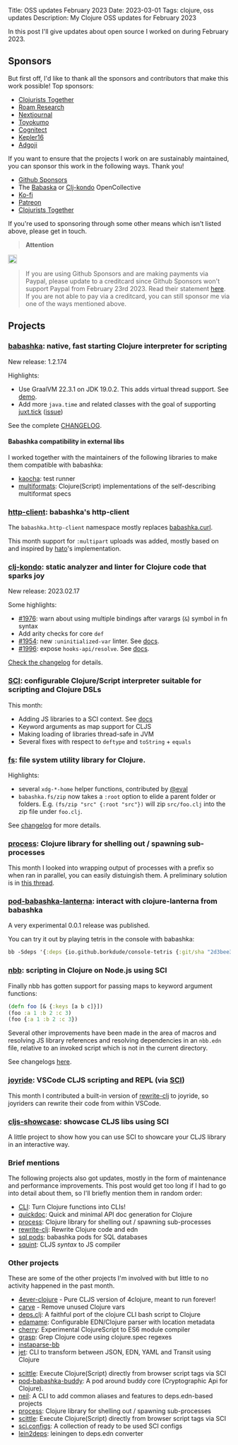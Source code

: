 Title: OSS updates February 2023
Date: 2023-03-01
Tags: clojure, oss updates
Description: My Clojure OSS updates for February 2023

In this post I'll give updates about open source I worked on during February 2023.

## Sponsors

But first off, I'd like to thank all the sponsors and contributors that make
this work possible! Top sponsors:

- [Clojurists Together](https://clojuriststogether.org/)
- [Roam Research](https://roamresearch.com/)
- [Nextjournal](https://nextjournal.com/)
- [Toyokumo](https://toyokumo.co.jp/)
- [Cognitect](https://www.cognitect.com/)
- [Kepler16](https://kepler16.com/)
- [Adgoji](https://www.adgoji.com/)

If you want to ensure that the projects I work on are sustainably maintained,
you can sponsor this work in the following ways. Thank you!

- [Github Sponsors](https://github.com/sponsors/borkdude)
- The [Babaska](https://opencollective.com/babashka) or [Clj-kondo](https://opencollective.com/clj-kondo) OpenCollective
- [Ko-fi](https://ko-fi.com/borkdude)
- [Patreon](https://www.patreon.com/borkdude)
- [Clojurists Together](https://www.clojuriststogether.org/)

If you're used to sponsoring through some other means which isn't listed above, please get in touch.

> **Attention**
<img src="https://upload.wikimedia.org/wikipedia/commons/thumb/1/17/Warning.svg/260px-Warning.svg.png" width="20px">

> If you are using Github Sponsors and are making payments via Paypal, please
update to a creditcard since Github Sponsors won't support Paypal from February
23rd 2023. Read their statement
[here](https://github.blog/changelog/2023-01-23-github-sponsors-will-stop-supporting-paypal/). If
you are not able to pay via a creditcard, you can still sponsor me via one of
the ways mentioned above.

## Projects

<!--

sources: https://github.com/borkdude
local ~/dev and ~/dev/babashka dir (since github doesn't show all repos)

-->

### [babashka](https://github.com/babashka/babashka): native, fast starting Clojure interpreter for scripting

New release: 1.2.174

Highlights:

- Use GraalVM 22.3.1 on JDK 19.0.2. This adds virtual thread support. See [demo](https://twitter.com/borkdude/status/1572222344684531717).
- Add more `java.time` and related classes with the goal of supporting [juxt.tick](https://github.com/juxt/tick) ([issue](https://github.com/juxt/tick/issues/86))

See the complete [CHANGELOG](https://github.com/babashka/babashka/blob/master/CHANGELOG.md).

#### Babashka compatibility in external libs

I worked together with the maintainers of the following libraries to make them compatible with babashka:

- [kaocha](https://github.com/lambdaisland/kaocha): test runner
- [multiformats](https://github.com/greglook/clj-multiformats): Clojure(Script) implementations of the self-describing multiformat specs

### [http-client](https://github.com/babashka/http-client): babashka's http-client

The `babashka.http-client` namespace mostly replaces
[babashka.curl](https://github.com/babashka/babashka.curl).

This month support for `:multipart` uploads was added, mostly based on and
inspired by [hato](https://github.com/gnarroway/hato)'s implementation.

### [clj-kondo](https://github.com/clj-kondo/clj-kondo): static analyzer and linter for Clojure code that sparks joy

New release: 2023.02.17

Some highlights:

- [#1976](https://github.com/clj-kondo/clj-kondo/issues/1976): warn about using multiple bindings after varargs (`&`) symbol in fn syntax
- Add arity checks for core `def`
- [#1954](https://github.com/clj-kondo/clj-kondo/issues/1954): new `:uninitialized-var` linter. See [docs](https://github.com/clj-kondo/clj-kondo/blob/master/doc/linters.md#uninitialized-var).
- [#1996](https://github.com/clj-kondo/clj-kondo/issues/1996): expose `hooks-api/resolve`. See [docs](https://github.com/clj-kondo/clj-kondo/blob/master/doc/hooks.md#api).

[Check the
changelog](https://github.com/clj-kondo/clj-kondo/blob/master/CHANGELOG.md) for
details.

### [SCI](https://github.com/babashka/sci): configurable Clojure/Script interpreter suitable for scripting and Clojure DSLs

This month:

- Adding JS libraries to a SCI context. See [docs](https://github.com/babashka/sci#javascript-libraries)
- Keyword arguments as map support for CLJS
- Making loading of libraries thread-safe in JVM
- Several fixes with respect to `deftype` and `toString` + `equals`

### [fs](https://github.com/babashka/fs): file system utility library for Clojure.

Highlights:

- several `xdg-*-home` helper functions, contributed by [@eval](https://github.com/eval)
- `babashka.fs/zip`  now takes a `:root` option to elide a parent folder or folders.
E.g. `(fs/zip "src" {:root "src"})` will zip `src/foo.clj` into the zip file under `foo.clj`.

See [changelog](https://github.com/babashka/fs/blob/master/CHANGELOG.md#changelog) for more details.

### [process](https://github.com/babashka/process): Clojure library for shelling out / spawning sub-processes

This month I looked into wrapping output of processes with a prefix so when ran in parallel, you can easily distuingish them. A preliminary solution is in [this thread](https://github.com/babashka/process/discussions/102#discussioncomment-4903758).

### [pod-babashka-lanterna](https://github.com/babashka/pod-babashka-lanterna): interact with clojure-lanterna from babashka

A very experimental 0.0.1 release was published.

You can try it out by playing tetris in the console with babashka:

``` clojure
bb -Sdeps '{:deps {io.github.borkdude/console-tetris {:git/sha "2d3bee34ea93c84608c7cc5994ae70480b2df54c"}}}' -m tetris.core
```

### [nbb](https://github.com/babashka/nbb): scripting in Clojure on Node.js using SCI

Finally nbb has gotten support for passing maps to keyword argument functions:

``` clojure
(defn foo [& {:keys [a b c]}])
(foo :a 1 :b 2 :c 3)
(foo {:a 1 :b 2 :c 3})
```

Several other improvements have been made in the area of macros and resolving JS
library references and resolving dependencies in an `nbb.edn` file, relative to
an invoked script which is not in the current directory.

See changelogs [here](https://github.com/babashka/nbb/blob/main/CHANGELOG.md).

### [joyride](https://github.com/BetterThanTomorrow/joyride): VSCode CLJS scripting and REPL (via [SCI](https://github.com/babashka/sci))

This month I contributed a built-in version of
[rewrite-clj](https://github.com/clj-commons/rewrite-clj) to joyride, so
joyriders can rewrite their code from within VSCode.


### [cljs-showcase](https://github.com/borkdude/cljs-showcase): showcase CLJS libs using SCI

A little project to show how you can use SCI to showcare your CLJS library in an interactive way.

### Brief mentions

The following projects also got updates, mostly in the form of maintenance and
performance improvements. This post would get too long if I had to go into
detail about them, so I'll briefly mention them in random order:

- [CLI](https://github.com/babashka/cli): Turn Clojure functions into CLIs!
- [quickdoc](https://github.com/borkdude/quickdoc): Quick and minimal API doc generation for Clojure
- [process](https://github.com/babashka/process): Clojure library for shelling out / spawning sub-processes
- [rewrite-clj](https://github.com/clj-commons/rewrite-clj): Rewrite Clojure code and edn
- [sql pods](https://github.com/babashka/babashka-sql-pods): babashka pods for SQL databases
- [squint](https://github.com/squint-cljs/squint): CLJS _syntax_ to JS compiler

### Other projects

These are some of the other projects I'm involved with but little to no activity
happened in the past month.

- [4ever-clojure](https://github.com/oxalorg/4ever-clojure) - Pure CLJS version of 4clojure, meant to run forever!
- [carve](https://github.com/borkdude/carve) - Remove unused Clojure vars
- [deps.clj](https://github.com/borkdude/deps.clj): A faithful port of the clojure CLI bash script to Clojure
- [edamame](https://github.com/borkdude/edamame): Configurable EDN/Clojure parser with location metadata
- [cherry](https://github.com/squint-cljs/cherry): Experimental ClojureScript to ES6 module compiler
- [grasp](https://github.com/borkdude/grasp): Grep Clojure code using clojure.spec regexes
- [instaparse-bb](https://github.com/babashka/instaparse-bb)
- [jet](https://github.com/borkdude/jet): CLI to transform between JSON, EDN, YAML and Transit using Clojure
<!-- - [tools-deps-native](https://github.com/babashka/tools-deps-native): Run tools.deps as a native binary-->
<!-- - [tools.bbuild](https://github.com/babashka/tools.bbuild): Library of functions for building Clojure projects-->
- [scittle](https://github.com/babashka/scittle): Execute Clojure(Script) directly from browser script tags via SCI
- [pod-babashka-buddy](https://github.com/babashka/pod-babashka-buddy): A pod around buddy core (Cryptographic Api for Clojure).
- [neil](https://github.com/babashka/neil): A CLI to add common aliases and features to deps.edn-based projects
- [process](https://github.com/babashka/process): Clojure library for shelling out / spawning sub-processes
- [scittle](https://github.com/babashka/scittle): Execute Clojure(Script) directly from browser script tags via SCI
- [sci.configs](https://github.com/babashka/sci.configs): A collection of ready to be used SCI configs
- [lein2deps](https://github.com/borkdude/lein2deps): leiningen to deps.edn converter
